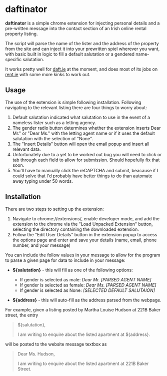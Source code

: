 # daftinator

**daftinator** is a simple chrome extension for injecting personal details and a pre-written message into the contact section of an Irish online rental property listing. 

The script will parse the name of the lister and the address of the property from the site and can inject it into your prewritten spiel wherever you want, with basic built in logic to fill a default salutation or a gendered name-specific salutation. 

It works pretty well for [daft.ie](https://www.daft.ie/) at the moment, and does most of its jobs on [rent.ie](https://www.rent.ie/) with some more kinks to work out.

## Usage

The use of the extension is simple following installation. Following navigating to the relevant listing there are four things to worry about:

1. Default salutation indicated what salutation to use in the event of a nameless lister such as a letting agency. 
2. The gender radio button determines whether the extension inserts Dear Mr." or "Dear Ms." with the letting agent name or if it uses the default salutation with the selection of "None".
3. The "Insert Details" button will open the email popup and insert all relevant data.
4. Unfortunately due to a yet to be worked out bug you will need to click or tab through each field to allow for submission. Should hopefully fix that soon.
5. You'll have to manually click the reCAPTCHA and submit, beacause if I could solve that I'd probably have better things to do than automate away typing under 50 words. 

## Installation

There are two steps to setting up the extension:

1. Navigate to chrome://extensions/, enable developer mode, and add the extension to the chrome via the "Load Unpacked Extension" button, selecting the directory containing the downloaded extension.
2. Follow the "Edit User Details" button in the extension popup to access the options page and enter and save your details (name, email, phone number, and your message)

You can include the follow values in your message to allow for the program to parse a given page for data to include in your message:

 - **${salutation}** - this will fill as one of the following options:
    - If gender is selected as male: *Dear Mr. [PARSED AGENT NAME]*
    - If gender is selected as female: *Dear Ms. [PARSED AGENT NAME]*
    - If gender is selected as None: *[SELECTED DEFAULT SALUTAION]*

 - **${address}** - this will auto-fill as the address parsed from the webpage.

For example, given a listing posted by Martha Louise Hudson at 221B Baker street, the entry 

>${salutation},
>
>I am writing to enquire about the listed apartment at ${address}.

will be posted to the website message textbox as 

>Dear Ms. Hudson,
>
>I am writing to enquire about the listed apartment at 221B Baker Street.